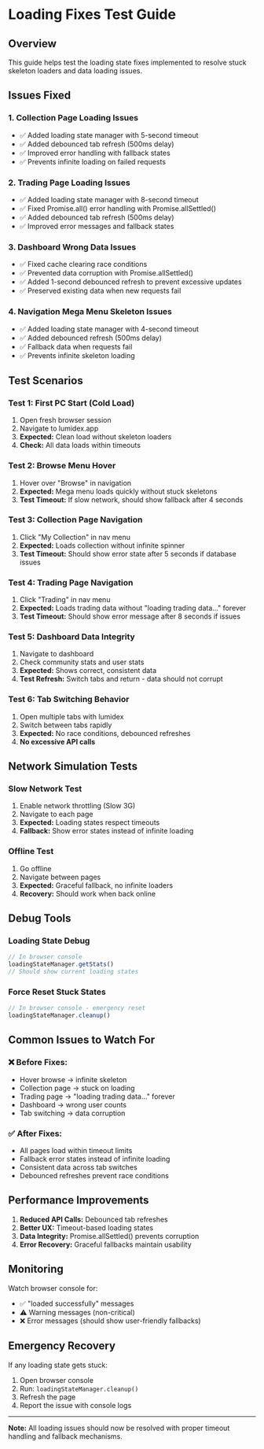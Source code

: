 # Loading Fixes Test Guide

## Overview
This guide helps test the loading state fixes implemented to resolve stuck skeleton loaders and data loading issues.

## Issues Fixed

### 1. **Collection Page Loading Issues**
- ✅ Added loading state manager with 5-second timeout
- ✅ Added debounced tab refresh (500ms delay)
- ✅ Improved error handling with fallback states
- ✅ Prevents infinite loading on failed requests

### 2. **Trading Page Loading Issues**
- ✅ Added loading state manager with 8-second timeout
- ✅ Fixed Promise.all() error handling with Promise.allSettled()
- ✅ Added debounced tab refresh (500ms delay)
- ✅ Improved error messages and fallback states

### 3. **Dashboard Wrong Data Issues**
- ✅ Fixed cache clearing race conditions
- ✅ Prevented data corruption with Promise.allSettled()
- ✅ Added 1-second debounced refresh to prevent excessive updates
- ✅ Preserved existing data when new requests fail

### 4. **Navigation Mega Menu Skeleton Issues**
- ✅ Added loading state manager with 4-second timeout
- ✅ Added debounced refresh (500ms delay)
- ✅ Fallback data when requests fail
- ✅ Prevents infinite skeleton loading

## Test Scenarios

### **Test 1: First PC Start (Cold Load)**
1. Open fresh browser session
2. Navigate to lumidex.app
3. **Expected:** Clean load without skeleton loaders
4. **Check:** All data loads within timeouts

### **Test 2: Browse Menu Hover**
1. Hover over "Browse" in navigation
2. **Expected:** Mega menu loads quickly without stuck skeletons
3. **Test Timeout:** If slow network, should show fallback after 4 seconds

### **Test 3: Collection Page Navigation**
1. Click "My Collection" in nav menu
2. **Expected:** Loads collection without infinite spinner
3. **Test Timeout:** Should show error state after 5 seconds if database issues

### **Test 4: Trading Page Navigation**
1. Click "Trading" in nav menu
2. **Expected:** Loads trading data without "loading trading data..." forever
3. **Test Timeout:** Should show error message after 8 seconds if issues

### **Test 5: Dashboard Data Integrity**
1. Navigate to dashboard
2. Check community stats and user stats
3. **Expected:** Shows correct, consistent data
4. **Test Refresh:** Switch tabs and return - data should not corrupt

### **Test 6: Tab Switching Behavior**
1. Open multiple tabs with lumidex
2. Switch between tabs rapidly
3. **Expected:** No race conditions, debounced refreshes
4. **No excessive API calls**

## Network Simulation Tests

### **Slow Network Test**
1. Enable network throttling (Slow 3G)
2. Navigate to each page
3. **Expected:** Loading states respect timeouts
4. **Fallback:** Show error states instead of infinite loading

### **Offline Test**
1. Go offline
2. Navigate between pages
3. **Expected:** Graceful fallback, no infinite loaders
4. **Recovery:** Should work when back online

## Debug Tools

### **Loading State Debug**
```javascript
// In browser console
loadingStateManager.getStats()
// Should show current loading states
```

### **Force Reset Stuck States**
```javascript
// In browser console - emergency reset
loadingStateManager.cleanup()
```

## Common Issues to Watch For

### ❌ **Before Fixes:**
- Hover browse → infinite skeleton
- Collection page → stuck on loading
- Trading page → "loading trading data..." forever
- Dashboard → wrong user counts
- Tab switching → data corruption

### ✅ **After Fixes:**
- All pages load within timeout limits
- Fallback error states instead of infinite loading
- Consistent data across tab switches
- Debounced refreshes prevent race conditions

## Performance Improvements

1. **Reduced API Calls:** Debounced tab refreshes
2. **Better UX:** Timeout-based loading states
3. **Data Integrity:** Promise.allSettled() prevents corruption
4. **Error Recovery:** Graceful fallbacks maintain usability

## Monitoring

Watch browser console for:
- ✅ "loaded successfully" messages
- ⚠️ Warning messages (non-critical)
- ❌ Error messages (should show user-friendly fallbacks)

## Emergency Recovery

If any loading state gets stuck:
1. Open browser console
2. Run: `loadingStateManager.cleanup()`
3. Refresh the page
4. Report the issue with console logs

---

**Note:** All loading issues should now be resolved with proper timeout handling and fallback mechanisms.